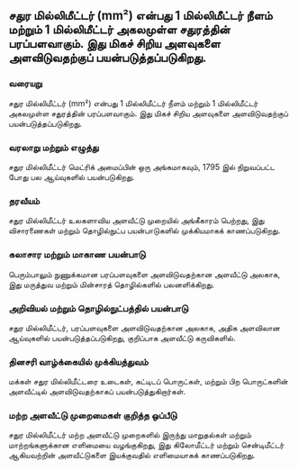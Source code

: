 ## சதுர மில்லிமீட்டர் (mm²) என்பது 1 மில்லிமீட்டர் நீளம் மற்றும் 1 மில்லிமீட்டர் அகலமுள்ள சதுரத்தின் பரப்பளவாகும். இது மிகச் சிறிய அளவுகளை அளவிடுவதற்குப் பயன்படுத்தப்படுகிறது.

### வரையறு
சதுர மில்லிமீட்டர் (mm²) என்பது 1 மில்லிமீட்டர் நீளம் மற்றும் 1 மில்லிமீட்டர் அகலமுள்ள சதுரத்தின் பரப்பளவாகும். இது மிகச் சிறிய அளவுகளை அளவிடுவதற்குப் பயன்படுத்தப்படுகிறது.

### வரலாறு மற்றும் எழுத்து
சதுர மில்லிமீட்டர் மெட்ரிக் அமைப்பின் ஒரு அங்கமாகவும், 1795 இல் நிறுவப்பட்ட போது பல ஆய்வுகளில் பயன்படுகிறது.

### தரவீயம்
சதுர மில்லிமீட்டர் உலகளாவிய அளவீட்டு முறையில் அங்கீகாரம் பெற்றது, இது விசாரணைகள் மற்றும் தொழில்நுட்ப பயன்பாடுகளில் முக்கியமாகக் காணப்படுகிறது.

### கலாசார மற்றும் மாகாண பயன்பாடு
பெரும்பாலும் நுணுக்கமான பரப்பளவுகளை அளவிடுவதற்கான அளவீட்டு அலகாக, இது மருத்துவ மற்றும் மின்சாரத் தொழில்களில் பலனளிக்கிறது.

### அறிவியல் மற்றும் தொழில்நுட்பத்தில் பயன்பாடு
சதுர மில்லிமீட்டர், பரப்பளவுகளை அளவிடுவதற்கான அலகாக, அதிக அளவிலான ஆய்வுகளில் பயன்படுத்தப்படுகிறது, குறிப்பாக அளவீட்டு கருவிகளில்.

### தினசரி வாழ்க்கையில் முக்கியத்துவம்
மக்கள் சதுர மில்லிமீட்டரை உடைகள், கட்டிடப் பொருட்கள், மற்றும் பிற பொருட்களின் அளவீட்டில் அளவிடுவதற்காகப் பயன்படுத்துகிறார்கள்.

### மற்ற அளவீட்டு முறைமைகள் குறித்த ஒப்பீடு
சதுர மில்லிமீட்டர் மற்ற அளவீட்டு முறைகளில் இருந்து மாறுதல்கள் மற்றும் மாற்றங்களுக்கான எளிமையை வழங்குகிறது, இது கிலோமீட்டர் மற்றும் சென்டிமீட்டர் ஆகியவற்றின் அளவீட்டுகளை இயக்குவதில் எளிமையாகக் காணப்படுகிறது.

